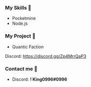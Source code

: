 ### My Skills 🌴

- Pocketmine
- Node.js

### My Project 🦴

- Quantic Faction

Discord: https://discord.gg/Zp4MrrQaP3

### Contact me 🌮

- Discord: **! King0996#0996**
